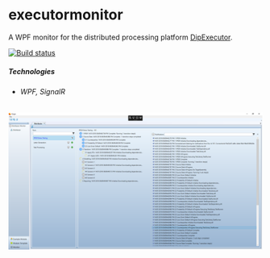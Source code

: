 # executormonitor 
A WPF monitor for the distributed processing platform [DipExecutor](https://github.com/grantcolley/dipexecutor).

[![Build status](https://ci.appveyor.com/api/projects/status/lviw3h0ri3tsv0lu/branch/master?svg=true)](https://ci.appveyor.com/project/grantcolley/executormonitor/branch/master)

##### Technologies
*	###### WPF, SignalR
#####

![Executor Monitor](README-images/executormonitor.png "Executor Monitor")
